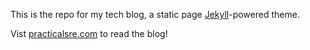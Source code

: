 This is the repo for my tech blog, a static page [Jekyll](https://jekyllrb.com/)-powered theme.

Vist [practicalsre.com](https://practicalsre.com) to read the blog! 
